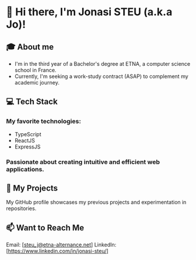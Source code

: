 # 👋 Hi there, I'm Jonasi STEU (a.k.a Jo)!

## 🎓 About me

- I'm in the third year of a Bachelor's degree at ETNA, a computer science school in France.
- Currently, I'm seeking a work-study contract (ASAP) to complement my academic journey.

## 💻 Tech Stack

### My favorite technologies:

- TypeScript
- ReactJS
- ExpressJS

### Passionate about creating intuitive and efficient web applications.

## 📂 My Projects

My GitHub profile showcases my previous projects and experimentation in repositories.

## 📫 Want to Reach Me

Email: [steu_j@etna-alternance.net]
LinkedIn: [https://www.linkedin.com/in/jonasi-steu/]



<!---
jonasisteu/jonasisteu is a ✨ special ✨ repository because its `README.md` (this file) appears on your GitHub profile.
You can click the Preview link to take a look at your changes.
--->
